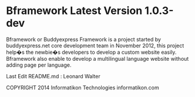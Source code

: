 Bframework Latest Version 1.0.3-dev
======================================

Bframework or Buddyexpress Framework is a project started by buddyexpress.net core development team in November 2012, this project help�s the newbie�s developers to develop a custom website easily. Bframework also enable to develop a multilingual language website without adding page per language.

Last Edit README.md : Leonard Walter

COPYRIGHT 2014 Informatikon Technologies informatikon.com
